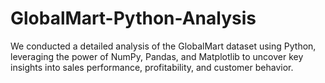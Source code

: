 # GlobalMart-Python-Analysis
We conducted a detailed analysis of the GlobalMart dataset using Python, leveraging the power of NumPy, Pandas, and Matplotlib to uncover key insights into sales performance, profitability, and customer behavior.
